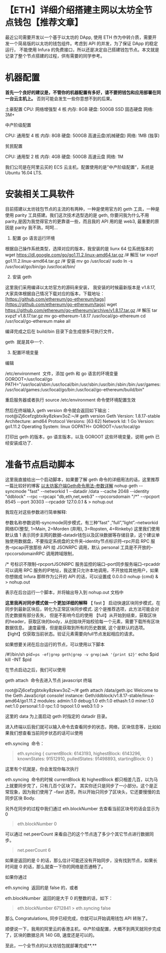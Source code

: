 # 【ETH】详细介绍搭建主网以太坊全节点钱包【推荐文章】

最近公司需要开发以一个基于以太坊的 DApp, 使用 ETH 作为中转介质，需要开发一个简易版的以太坊的钱包组件。考虑到 API 的并发，为了保证 DApp 的稳定运行， 不能使用 Infura 的免费接口，所以还是决定自己搭建钱包节点。本文就是记录了整个节点搭建的过程，供有需要的同学参考。

# 机器配置

**首先一个良好的建议是，不管你的机器配置有多好，请不要把钱包和应用部署在同一台云主机上。** 否则可能会发生一些你意想不到的后果。

土豪配置
CPU: 网络增强型 4 核 内存: 8GB 硬盘: 500GB SSD 固态硬盘 网络: 3M+

中产阶级配置

CPU: 通用型 4 核 内存: 8GB 硬盘: 500GB 高速云盘(机械硬盘) 网络: 1MB (独享)

贫民配置

CPU: 通用型 2 核 内存: 4GB 硬盘: 500GB 高速云盘 网络: 1M

我们公司是在阿里云买的 ECS 云主机，配置使用的是”中产阶级配置”，系统是 Ubuntu 16.04 LTS.

# 安装相关工具软件

目前搭建以太坊钱包节点的主流的有两种，一种是使用官方的 geth 工具，一种是使用 parity 工具搭建。我们这次技术选型选的是 geth, 你要问我为什么不用 parity,是因为我觉得官方的更靠谱一些，而且我的 API 用的是 web3, 最重要的原因是 parity 我不熟，呵呵…

1. 配置 go 语言运行环境

根据自己操作系统类型，选择对应的版本，我安装的是 liunx 64 位系统版本的
wget https://dl.google.com/go/go1.11.2.linux-amd64.tar.gz /# 解压 tar xvpzf go1.11.2.linux-amd64.tar.gz /# 安装 mv go /usr/local/ sudo ln -s /usr/local/go/bin/go /usr/local/bin/

2. 安装 geth

这里我们采用编译以太坊官方的源码来安装， 我安装的时候最新版本是 v1.8.17, 大家具体根据自己情况下载对应的版本，下载地址：[https://github.com/ethereum/go-ethereum/tags](https://github.com/ethereum/go-ethereum/tags)
wget https://github.com/ethereum/go-ethereum/archive/v1.8.17.tar.gz /# 解压 tar xvpzf v1.8.17.tar.gz mv go-ethereum-1.8.17 /usr/local/go-ethereum cd /usr/local/go-ethereum make all

编译完成之后在 build/bin 目录下会生成很多可执行文件，

geth
 就是其中一个.

3. 配置环境变量

编辑 

/etc/environment
 文件，添加 geth 和 go 语言的环境变量
GOROOT=/usr/local/go PATH="/usr/local/sbin:/usr/local/bin:/usr/sbin:/usr/bin:/sbin:/bin:/usr/games:/usr/local/games:/usr/local/go/bin:/usr/local/go-ethereum/build/bin"

重启服务器或者执行 source /etc/environment 命令使环境配置生效

然后在终端输入 geth version 命令就会返回如下输出：
root@iZj6cefzgbtxiky8zkwv3oZ:~/# geth version Geth Version: 1.8.17-stable Architecture: amd64 Protocol Versions: [63 62] Network Id: 1 Go Version: go1.11.2 Operating System: linux GOPATH= GOROOT=/usr/local/go

打印出 geth 的版本，go 语言版本，以及 GOROOT 这些环境变量，说明 geth 已经安装成功了.

# 准备节点启动脚本

这里我直接给出一个启动脚本，如果要了解 geth 命令的详细用法的话，这里推荐一篇比较好的博客 [以太坊客户端Geth命令用法-参数详解](https://learnblockchain.cn/2017/11/29/geth_cmd_options/)
nohup geth --syncmode "fast" --networkid 1 --datadir /data --cache 2048 --identity "ddblock" --rpc --rpcapi "db,eth,net,web3" --rpccorsdomain "/*" --rpcport 8545 --port 30303 --rpcaddr 127.0.0.1 & > nohup.out

我现在对这些参数进行简单解释:

参数名称参数说明–syncmode同步模式，有三种”fast” ,”full”,”light”.–networkid网络ID(整型, 1=Main, 2=Morden (弃用), 3=Ropsten, 4=Rinkeby) 这里我们使用默认值 1 表示同步主网的数据–datadir钱包以及区块数据等存储目录，这个建议单独使用数据盘，不要指定系统盘的文件夹–identity节点标识符–rpc开启 RPC 服务–rpcapi开放那些 API 给 JSONRPC 调用，默认 personal 工具是不开放的–rpccorsdomainRPC 调用跨域限制，

/*
号标识不限制–rpcportJSONRPC 服务监控的端口–port同步服务端口–rpcaddr可以调用 RPC 服务的IP地址，我这里只允许本地调用，不开放给其他用户，如果你想做成 Infura 那样作为公开的 API 的话，可以设置成 0.0.0.0 
nohup {cmd} & > nohup.out

表示在后台运行一个脚本，并将输出导入到 nohup.out 文档中

**这里我再对同步模式做一个更加详细的解释**
【 fast 】 启动快速区块同步模式，在同步到最新区块后，转化为正常区块同步模式. 这个是推荐选项，此方法可能会对历史数据有部分丢失， 但是不影响今后的使用
【full】从开始到结束，获取区块的header，获取区块的body，从创始块开始校验每一个元素，需要下载所有区块数据信息。 速度最慢，但是能获取到所有的历史数据, 这个是默认的选项。
【light】仅获取当前状态。验证元素需要向full节点发起相应的请求。

如果想要关闭在后台运行的节点，可以使用以下脚本

/#!/bin/sh pid=`ps -ef|grep geth|grep -v grep|awk '{print $2}'` echo $pid kill -INT $pid

在节点启动之后，我们可以使用 

geth attach
 命令去进入节点 javascript 终端

root@iZj6cefzgbtxiky8zkwv3oZ:~/# geth attach /data/geth.ipc Welcome to the Geth JavaScript console! instance: Geth/ddblock/v1.8.17-stable/linux-amd64/go1.11.2 modules: admin:1.0 debug:1.0 eth:1.0 ethash:1.0 miner:1.0 net:1.0 personal:1.0 rpc:1.0 txpool:1.0 web3:1.0 >

这里的 data 为上面启动 geth 时指定的 datadir 目录。

进入终端以后我们就可以输入命令去查看同步的状态，网络，区块信息等，比如如果我们想查看当前同步状态的话可以使用 

eth.syncing
 命令：
> eth.syncing { currentBlock: 6143193, highestBlock: 6143296, knownStates: 91512910, pulledStates: 91498893, startingBlock: 0 }

这里有个坑就是，你会发现你每次执行 

eth.syncing
 命令的时候 currentBlock 和 highestBlock 都只相差几百，以为马上就要同步完了，只有几百个区块了。 其实你还只是同步了一小部分。这个是正常现象，因为我们使用了 –fast 选项，所以开始只同步了区块头，它还要慢慢的去同步区块 Body.

另外在同步的过程中我们通过 eth.blockNumber 去查看当前区块号的话会显示为 0
> eth.blockNumber 0

可以通过 net.peerCount 来看自己的这个节点连了多少个其它节点进行数据同步。

> net.peerCount 6

如果是返回的是 0 的话，那么估计可能还没有开始同步，没有找到节点，如果长时间是 0 的话，那么就查一下你的网络是否通畅了。

如果你通过 

eth.syncing
 返回的是 false 的，或者 

eth.blockNumber
 返回的是大于 0 的整数的话，如下：
> eth.blockNumber 6712841 > eth.syncing false

那么 Congratulations, 同步已经完成，你就可以开始调用钱包 API 转账了。

顺便说一下，我用的阿里云的香港主机，中产阶级配置，大概不到两天就同步完成了，区块的数据总共 140 GB, 速度还是可以的。

至此，一个全节点的以太坊钱包就部署完成**.**

 

